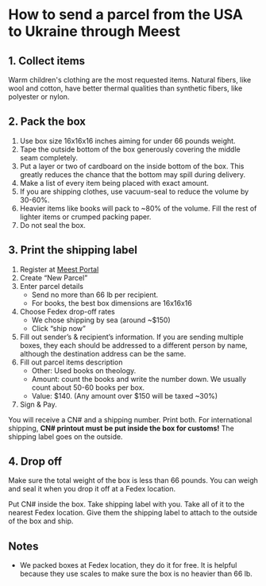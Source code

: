 # How to send a parcel from the USA to Ukraine through Meest

## 1. Collect items

Warm children's clothing are the most requested items. Natural fibers, like wool and cotton, have better thermal qualities than synthetic fibers, like polyester or nylon.

## 2. Pack the box

1. Use box size 16x16x16 inches aiming for under 66 pounds weight.
2. Tape the outside bottom of the box generously covering the middle seam completely.
3. Put a layer or two of cardboard on the inside bottom of the box. This greatly reduces the chance that the bottom may spill during delivery.
4. Make a list of every item being placed with exact amount.
5. If you are shipping clothes, use vacuum-seal to reduce the volume by 30-60%.
6. Heavier items like books will pack to ~80% of the volume. Fill the rest of lighter items or crumped packing paper.
7. Do not seal the box.

## 3. Print the shipping label

1. Register at [Meest Portal](https://us.meest.com/portal)
2. Create “New Parcel”
3. Enter parcel details
    - Send no more than 66 lb per recipient.
    - For books, the best box dimensions are 16x16x16
4. Choose Fedex drop-off rates
    - We chose shipping by sea (around ~$150)
    - Click “ship now”
5. Fill out sender’s & recipient’s information. If you are sending multiple boxes, they each should be addressed to a different person by name, although the destination address can be the same.
6. Fill out parcel items description
    - Other: Used books on theology.
    - Amount: count the books and write the number down.
    	We usually count about 50-60 books per box.
    - Value: $140. (Any amount over $150 will be taxed ~30%)
7. Sign & Pay.

You will receive a CN\# and a shipping number. Print both. For international shipping, **CN\# printout must be put inside the box for customs!** The shipping label goes on the outside.

## 4. Drop off

Make sure the total weight of the box is less than 66 pounds. You can weigh and seal it when you drop it off at a Fedex location.

Put CN\# inside the box. Take shipping label with you.
Take all of it to the nearest Fedex location. Give them the shipping label to attach to the outside of the box and ship.

## Notes

- We packed boxes at Fedex location, they do it for free. It is helpful because they use scales to make sure the box is no heavier than 66 lb.
